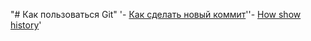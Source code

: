 "# Как пользоваться Git"
'- [Как сделать новый коммит](./commmit_help.md)''- [How show history](./log_help.md)' 
